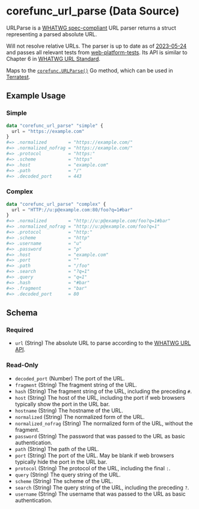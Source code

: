 <!--
---
page_title: "corefunc_url_parse Data Source - corefunc"
subcategory: ""
description: |-
  URLParse is a WHATWG spec-compliant https://url.spec.whatwg.org/#url-parsing URL parser returns a struct
  representing a parsed absolute URL.
  Will not resolve relative URLs. The parser is up to date as of
  2023-05-24 https://url.spec.whatwg.org/commit-snapshots/eee49fdf4f99d59f717cbeb0bce29fda930196d4/
  and passes all relevant tests from
  web-platform-tests https://github.com/web-platform-tests/wpt/tree/master/url. Its API is similar to Chapter 6
  in WHATWG URL Standard https://url.spec.whatwg.org/#api.
  Maps to the corefunc.URLParse() https://pkg.go.dev/github.com/northwood-labs/terraform-provider-corefunc/corefunc#URLParse Go method, which can be used in Terratest https://terratest.gruntwork.io.
---
-->

# corefunc_url_parse (Data Source)

URLParse is a [WHATWG spec-compliant](https://url.spec.whatwg.org/#url-parsing) URL parser returns a struct
representing a parsed absolute URL.

Will not resolve relative URLs. The parser is up to date as of
[2023-05-24](https://url.spec.whatwg.org/commit-snapshots/eee49fdf4f99d59f717cbeb0bce29fda930196d4/)
and passes all relevant tests from
[web-platform-tests](https://github.com/web-platform-tests/wpt/tree/master/url). Its API is similar to Chapter 6
in [WHATWG URL Standard](https://url.spec.whatwg.org/#api).

Maps to the [`corefunc.URLParse()`](https://pkg.go.dev/github.com/northwood-labs/terraform-provider-corefunc/corefunc#URLParse) Go method, which can be used in [Terratest](https://terratest.gruntwork.io).

## Example Usage

### Simple

```terraform
data "corefunc_url_parse" "simple" {
  url = "https://example.com"
}
#=> .normalized        = "https://example.com/"
#=> .normalized_nofrag = "https://example.com/"
#=> .protocol          = "https:"
#=> .scheme            = "https"
#=> .host              = "example.com"
#=> .path              = "/"
#=> .decoded_port      = 443
```

### Complex

```terraform
data "corefunc_url_parse" "complex" {
  url = "HTTP://u:p@example.com:80/foo?q=1#bar"
}
#=> .normalized        = "http://u:p@example.com/foo?q=1#bar"
#=> .normalized_nofrag = "http://u:p@example.com/foo?q=1"
#=> .protocol          = "http:"
#=> .scheme            = "http"
#=> .username          = "u"
#=> .password          = "p"
#=> .host              = "example.com"
#=> .port              = ""
#=> .path              = "/foo"
#=> .search            = "?q=1"
#=> .query             = "q=1"
#=> .hash              = "#bar"
#=> .fragment          = "bar"
#=> .decoded_port      = 80
```

<!-- schema generated by tfplugindocs -->
## Schema

### Required

* `url` (String) The absolute URL to parse according to the [WHATWG URL API](https://url.spec.whatwg.org/#api).

### Read-Only

* `decoded_port` (Number) The port of the URL.
* `fragment` (String) The fragment string of the URL.
* `hash` (String) The fragment string of the URL, including the preceding `#`.
* `host` (String) The host of the URL, including the port if web browsers typically show the port in the URL bar.
* `hostname` (String) The hostname of the URL.
* `normalized` (String) The normalized form of the URL.
* `normalized_nofrag` (String) The normalized form of the URL, without the fragment.
* `password` (String) The password that was passed to the URL as basic authentication.
* `path` (String) The path of the URL.
* `port` (String) The port of the URL. May be blank if web browsers typically hide the port in the URL bar.
* `protocol` (String) The protocol of the URL, including the final `:`.
* `query` (String) The query string of the URL.
* `scheme` (String) The scheme of the URL.
* `search` (String) The query string of the URL, including the preceding `?`.
* `username` (String) The username that was passed to the URL as basic authentication.

<!-- Preview the provider docs with the Terraform registry provider docs preview tool: https://registry.terraform.io/tools/doc-preview -->
